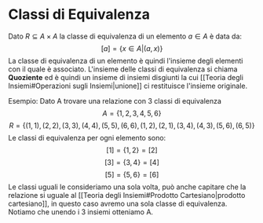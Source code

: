 # Classi di Equivalenza
Dato $R \subseteq A \times A$ la classe di equivalenza di un elemento $a \in A$ è data da:
$$[a] = \{x \in A | (a,x)\}$$
La classe di equivalenza di un elemento è quindi l'insieme degli elementi con il quale è associato.
L'insieme delle classi di equivalenza si chiama **Quoziente** ed è quindi un insieme di insiemi disgiunti la cui [[Teoria degli Insiemi#Operazioni sugli Insiemi|unione]] ci restituisce l'insieme originale.

Esempio:
Dato A trovare una relazione con 3 classi di equivalenza
$$A = \{1,2,3,4,5,6\}$$
$$R = \{(1,1),(2,2),(3,3),(4,4),(5,5),(6,6),(1,2),(2,1),(3,4),(4,3),(5,6),(6,5)\}$$
Le classi di equivalenza per ogni elemento sono:
$$[1] = \{1,2\} = [2]$$
$$[3] = \{3,4\} = [4]$$
$$[5] = \{5,6\} = [6]$$
Le classi uguali le consideriamo una sola volta, può anche capitare che la relazione si uguale al [[Teoria degli Insiemi#Prodotto Cartesiano|prodotto cartesiano]], in questo caso avremo una sola classe di equivalenza.
Notiamo che unendo i 3 insiemi otteniamo A.